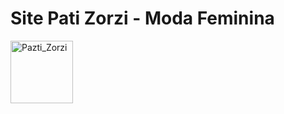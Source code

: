 # Site Pati Zorzi - Moda Feminina

<a href="https://patizorzi.neocities.org/"><img align="center" alt="Pazti_Zorzi" height="100" width="100" src="https://patizorzi.neocities.org/imagens/logoicon.png" target="_blank"></a>
